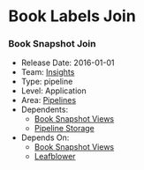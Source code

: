 # Book Labels Join
### Book Snapshot Join
* Release Date: 2016-01-01
* Team: [Insights](../teams/insights.md)
* Type: pipeline
* Level: Application
* Area: [Pipelines](../areas/pipelines.png)
* Dependents:
  * [Book Snapshot Views](book-snapshot-views.md)
  * [Pipeline Storage](pipeline-storage.md)
* Depends On:
  * [Book Snapshot Views](book-snapshot-views.md)
  * [Leafblower](leafblower.md)
